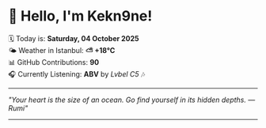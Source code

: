 # 👋 Hello, I'm Kekn9ne!

🗓️ Today is: **Saturday, 04 October 2025**  
🌤️ Weather in Istanbul: **⛅️  +18°C**  
📊 GitHub Contributions: **90**  
🎧 Currently Listening: **ABV** by *Lvbel C5* 🎶

---

_"Your heart is the size of an ocean. Go find yourself in its hidden depths. — *Rumi*"_

---
